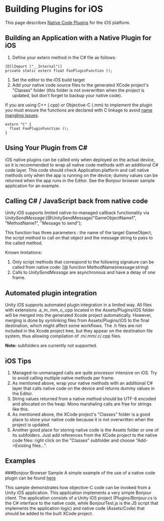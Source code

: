 Building Plugins for iOS
========================


This page describes [Native Code Plugins](Plugins.html) for the iOS platform.


Building an Application with a Native Plugin for iOS
----------------------------------------------------

1. Define your extern method in the C# file as follows:
````
[DllImport ("__Internal")]
private static extern float FooPluginFunction ();
````
1. Set the editor to the iOS build target
1. Add your native code source files to the generated XCode project's "Classes" folder (this folder is not overwritten when the project is updated, but don't forget to backup your native code).

If you are using C++ (.cpp) or Objective-C (.mm) to implement the plugin you must ensure the functions are declared with C linkage to avoid [name mangling issues](http://en.wikipedia.org/wiki/Name_mangling.html).

````
extern "C" {
  float FooPluginFunction ();
} 
````

Using Your Plugin from C#
-------------------------


iOS native plugins can be called only when deployed on the actual device, so it is recommended to wrap all native code methods with an additional C# code layer. This code should check Application.platform and call native methods only when the app is running on the device; dummy values can be returned when the app runs in the Editor. See the Bonjour browser sample application for an example.

Calling C# / JavaScript back from native code
---------------------------------------------

Unity iOS supports limited native-to-managed callback functionality via _UnitySendMessage_:[@UnitySendMessage("GameObjectName1", "MethodName1", "Message to send");

This function has three parameters : the name of the target GameObject, the script method to call on that object and the message string to pass to the called method.

Known limitations:
1. Only script methods that correspond to the following signature can be called from native code: [@ function MethodName(message:string)
1. Calls to _UnitySendMessage_ are asynchronous and have a delay of one frame.

Automated plugin integration
----------------------------

Unity iOS supports automated plugin integration in a limited way. All files with extensions <span class=component>.a</span>,<span class=component>.m</span>,<span class=component>.mm</span>,<span class=component>.c</span>,<span class=component>.cpp</span> located in the Assets/<span class=component>Plugins/iOS</span> folder will be merged into the generated Xcode project automatically. However, merging is done by symlinking files from Assets/<span class=component>Plugins/iOS</span> to the final destination, which might affect some workflows. The <span class=component>.h</span> files are not included in the Xcode project tree, but they appear on the destination file system, thus allowing compilation of .m/.mm/.c/.cpp files.
 
__Note:__ subfolders are currently not supported.

iOS Tips
--------

1. Managed-to-unmanaged calls are quite processor intensive on iOS. Try to avoid calling multiple native methods per frame.
1. As mentioned above, wrap your native methods with an additional C# layer that calls native code on the device and returns dummy values in the Editor.
1. String values returned from a native method should be UTF-8 encoded and allocated on the heap. Mono marshaling calls are free for strings like this.
1. As mentioned above, the XCode project's "Classes" folder is a good place to store your native code because it is not overwritten when the project is updated.
1. Another good place for storing native code is the Assets folder or one of its subfolders. Just add references from the XCode project to the native code files: right click on the "Classes" subfolder and choose "Add->Existing files...".


Examples
--------



###Bonjour Browser Sample
A simple example of the use of a native code plugin can be found [here](Attach:iPhoneNativeCodeSample.zip.html)

This sample demonstrates how objective-C code can be invoked
from a Unity iOS application. This application implements a very simple Bonjour client.
The application consists of a Unity iOS project (Plugins/Bonjour.cs is the C# interface to the native code, while BonjourTest.js is the JS script that implements the application logic) and native code (Assets/Code) 
that should be added to the built XCode project.

